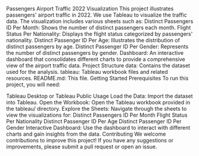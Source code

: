 Passengers Airport Traffic 2022 Visualization
This project illustrates passengers' airport traffic in 2022. We use Tableau to visualize the traffic data. 
The visualization includes various sheets such as:
Distinct Passengers ID Per Month: Shows the number of distinct passengers each month.
Flight Status Per Nationality: Displays the flight status categorized by passengers' nationality.
Distinct Passenger ID Per Age: Illustrates the distribution of distinct passengers by age.
Distinct Passenger ID Per Gender: Represents the number of distinct passengers by gender.
Dashboard: An interactive dashboard that consolidates different charts to provide a comprehensive view of the airport traffic data.
Project Structure
data: Contains the dataset used for the analysis.
tableau: Tableau workbook files and related resources.
README.md: This file.
Getting Started
Prerequisites
To run this project, you will need:

Tableau Desktop or Tableau Public
Usage
Load the Data: Import the dataset into Tableau.
Open the Workbook: Open the Tableau workbook provided in the tableau/ directory.
Explore the Sheets: Navigate through the sheets to view the visualizations for:
Distinct Passengers ID Per Month
Flight Status Per Nationality
Distinct Passenger ID Per Age
Distinct Passenger ID Per Gender
Interactive Dashboard: Use the dashboard to interact with different charts and gain insights from the data.
Contributing
We welcome contributions to improve this project! If you have any suggestions or improvements, please submit a pull request or open an issue.
